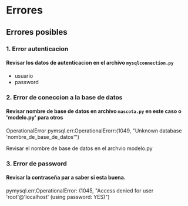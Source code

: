 # Errores 

## Errores posibles

### 1. Error autenticacion

#### Revisar los datos de autenticacion en el archivo `mysqlconnection.py`

- usuario
- password

### 2. Error de coneccion a la base de datos

#### Revisar nombre de base de datos en archivo `mascota.py` en este caso o 'modelo.py' para otros

OperationalError pymsql.err.OperationalErorr:(1049, "Unknown database 'nombre_de_base_de_datos'")

Revisar el nombre de base de datos en el archvio modelo.py

### 3. Error de password

#### Revisar la contraseña par a saber si esta buena.
pymysql.err.OperationalError: (1045, "Access denied for user 'root'@'localhost' (using password: YES)")
